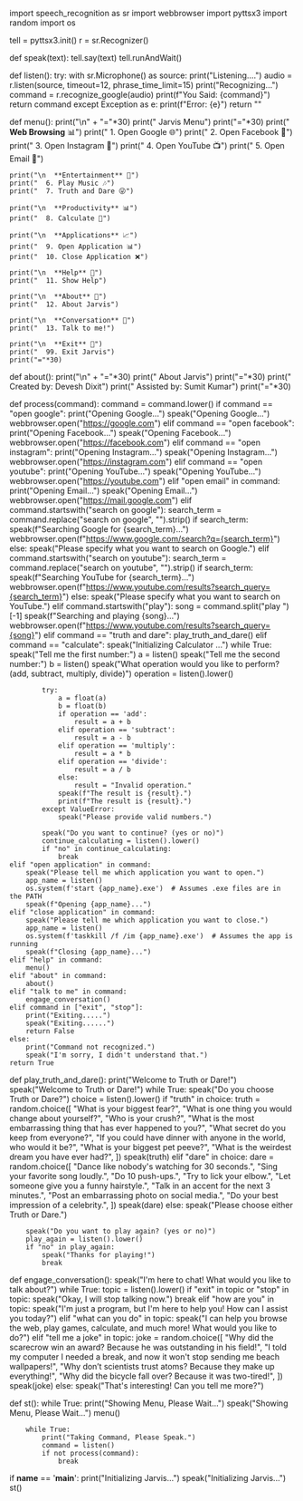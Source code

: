 import speech_recognition as sr
import webbrowser
import pyttsx3
import random
import os

tell = pyttsx3.init()
r = sr.Recognizer()

def speak(text):
    tell.say(text)
    tell.runAndWait()

def listen():
    try:
        with sr.Microphone() as source:
            print("Listening....")
            audio = r.listen(source, timeout=12, phrase_time_limit=15)
            print("Recognizing...")
            command = r.recognize_google(audio)
            print(f"You Said: {command}")
            return command
    except Exception as e:
        print(f"Error: {e}")
        return ""

def menu():
    print("\n" + "="*30)
    print("  Jarvis Menu")
    print("="*30)
    print("  **Web Browsing** 📊")
    print("  1. Open Google 🌐")
    print("  2. Open Facebook 👥")
    print("  3. Open Instagram 📸")
    print("  4. Open YouTube 📺")
    print("  5. Open Email 📧")
    
    print("\n  **Entertainment** 🎵")
    print("  6. Play Music 🎶")
    print("  7. Truth and Dare 😜")
    
    print("\n  **Productivity** 📊")
    print("  8. Calculate 📝")
    
    print("\n  **Applications** 📈")
    print("  9. Open Application 📊")
    print("  10. Close Application ❌")
    
    print("\n  **Help** 🤔")
    print("  11. Show Help")
    
    print("\n  **About** 🤔")
    print("  12. About Jarvis")
    
    print("\n  **Conversation** 💬")
    print("  13. Talk to me!")
    
    print("\n  **Exit** 👋")
    print("  99. Exit Jarvis")
    print("="*30)

def about():
    print("\n" + "="*30)
    print("  About Jarvis")
    print("="*30)
    print("  Created by: Devesh Dixit")
    print("  Assisted by: Sumit Kumar")
    print("="*30)

def process(command):
    command = command.lower()
    if command == "open google":
        print("Opening Google...")
        speak("Opening Google...")
        webbrowser.open("https://google.com")
    elif command == "open facebook":
        print("Opening Facebook...")
        speak("Opening Facebook...")
        webbrowser.open("https://facebook.com")
    elif command == "open instagram":
        print("Opening Instagram...")
        speak("Opening Instagram...")
        webbrowser.open("https://instagram.com")
    elif command == "open youtube":
        print("Opening YouTube...")
        speak("Opening YouTube...")
        webbrowser.open("https://youtube.com")
    elif "open email" in command:
        print("Opening Email...")
        speak("Opening Email...")
        webbrowser.open("https://mail.google.com")
    elif command.startswith("search on google"):
        search_term = command.replace("search on google", "").strip()
        if search_term:
            speak(f"Searching Google for {search_term}...")
            webbrowser.open(f"https://www.google.com/search?q={search_term}")
        else:
            speak("Please specify what you want to search on Google.")
    elif command.startswith("search on youtube"):
        search_term = command.replace("search on youtube", "").strip()
        if search_term:
            speak(f"Searching YouTube for {search_term}...")
            webbrowser.open(f"https://www.youtube.com/results?search_query={search_term}")
        else:
            speak("Please specify what you want to search on YouTube.")
    elif command.startswith("play"):
        song = command.split("play ")[-1]
        speak(f"Searching and playing {song}...")
        webbrowser.open(f"https://www.youtube.com/results?search_query={song}")
    elif command == "truth and dare":
        play_truth_and_dare()
    elif command == "calculate":
        speak("Initializing Calculator ...")
        while True:
            speak("Tell me the first number:")
            a = listen()
            speak("Tell me the second number:")
            b = listen()
            speak("What operation would you like to perform? (add, subtract, multiply, divide)")
            operation = listen().lower()

            try:
                a = float(a)
                b = float(b)
                if operation == 'add':
                    result = a + b
                elif operation == 'subtract':
                    result = a - b
                elif operation == 'multiply':
                    result = a * b
                elif operation == 'divide':
                    result = a / b
                else:
                    result = "Invalid operation."
                speak(f"The result is {result}.")
                print(f"The result is {result}.")
            except ValueError:
                speak("Please provide valid numbers.")

            speak("Do you want to continue? (yes or no)")
            continue_calculating = listen().lower()
            if "no" in continue_calculating:
                break
    elif "open application" in command:
        speak("Please tell me which application you want to open.")
        app_name = listen()
        os.system(f'start {app_name}.exe')  # Assumes .exe files are in the PATH
        speak(f"Opening {app_name}...")
    elif "close application" in command:
        speak("Please tell me which application you want to close.")
        app_name = listen()
        os.system(f'taskkill /f /im {app_name}.exe')  # Assumes the app is running
        speak(f"Closing {app_name}...")
    elif "help" in command:
        menu()
    elif "about" in command:
        about()
    elif "talk to me" in command:
        engage_conversation()
    elif command in ["exit", "stop"]:
        print("Exiting.....")
        speak("Exiting......")
        return False
    else:
        print("Command not recognized.")
        speak("I'm sorry, I didn't understand that.")
    return True

def play_truth_and_dare():
    print("Welcome to Truth or Dare!")
    speak("Welcome to Truth or Dare!")
    while True:
        speak("Do you choose Truth or Dare?")
        choice = listen().lower()
        if "truth" in choice:
            truth = random.choice([
                "What is your biggest fear?",
                "What is one thing you would change about yourself?",
                "Who is your crush?",
                "What is the most embarrassing thing that has ever happened to you?",
                "What secret do you keep from everyone?",
                "If you could have dinner with anyone in the world, who would it be?",
                "What is your biggest pet peeve?",
                "What is the weirdest dream you have ever had?",
            ])
            speak(truth)
        elif "dare" in choice:
            dare = random.choice([
                "Dance like nobody's watching for 30 seconds.",
                "Sing your favorite song loudly.",
                "Do 10 push-ups.",
                "Try to lick your elbow.",
                "Let someone give you a funny hairstyle.",
                "Talk in an accent for the next 3 minutes.",
                "Post an embarrassing photo on social media.",
                "Do your best impression of a celebrity.",
            ])
            speak(dare)
        else:
            speak("Please choose either Truth or Dare.")
        
        speak("Do you want to play again? (yes or no)")
        play_again = listen().lower()
        if "no" in play_again:
            speak("Thanks for playing!")
            break

def engage_conversation():
    speak("I'm here to chat! What would you like to talk about?")
    while True:
        topic = listen().lower()
        if "exit" in topic or "stop" in topic:
            speak("Okay, I will stop talking now.")
            break
        elif "how are you" in topic:
            speak("I'm just a program, but I'm here to help you! How can I assist you today?")
        elif "what can you do" in topic:
            speak("I can help you browse the web, play games, calculate, and much more! What would you like to do?")
        elif "tell me a joke" in topic:
            joke = random.choice([
                "Why did the scarecrow win an award? Because he was outstanding in his field!",
                "I told my computer I needed a break, and now it won't stop sending me beach wallpapers!",
                "Why don’t scientists trust atoms? Because they make up everything!",
                "Why did the bicycle fall over? Because it was two-tired!",
            ])
            speak(joke)
        else:
            speak("That's interesting! Can you tell me more?")

def st():
    while True:
        print("Showing Menu, Please Wait...")
        speak("Showing Menu, Please Wait...")
        menu()
        
        while True:
            print("Taking Command, Please Speak.")
            command = listen()
            if not process(command):
                break

if __name__ == '__main__':
    print("Initializing Jarvis...")
    speak("Initializing Jarvis...")
    st()
